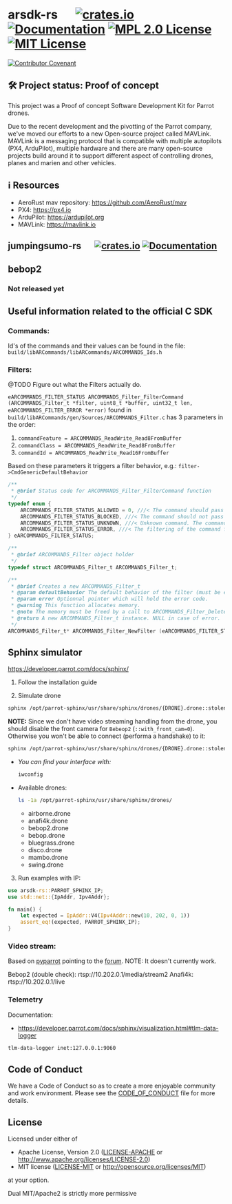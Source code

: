 # arsdk-rs   [![crates.io](https://img.shields.io/crates/v/arsdk-rs.svg)](https://crates.io/crates/arsdk-rs) [![Documentation](https://docs.rs/arsdk-rs/badge.svg)](https://docs.rs/arsdk-rs) [![MPL 2.0 License](https://img.shields.io/badge/license-apache2-green.svg)](LICENSE-APACHE) [![MIT License](https://img.shields.io/badge/license-mit-blue.svg)](LICENSE-MIT)
[![Contributor Covenant](https://img.shields.io/badge/Contributor%20Covenant-v2.0%20adopted-ff69b4.svg)](CODE_OF_CONDUCT.md)

## 🛠 Project status: Proof of concept

This project was a Proof of concept Software Development Kit for Parrot drones.

Due to the recent development and the pivotting of the Parrot company, we've moved our efforts to a new Open-source project called MAVLink.
MAVLink is a messaging protocol that is compatible with multiple autopilots (PX4, ArduPilot), multiple hardware and there are many open-source projects build around it to support different aspect of controlling drones, planes and marien and other vehicles.

## ℹ Resources
- AeroRust mav repository: https://github.com/AeroRust/mav
- PX4: https://px4.io
- ArduPilot: https://ardupilot.org
- MAVLink: https://mavlink.io


## jumpingsumo-rs   [![crates.io](https://img.shields.io/crates/v/jumpingsumo-rs.svg)](https://crates.io/crates/jumpingsumo-rs) [![Documentation](https://docs.rs/jumpingsumo-rs/badge.svg)](https://docs.rs/jumpingsumo-rs)

## bebop2

### Not released yet

## Useful information related to the official C SDK

### Commands:

Id's of the commands and their values can be found in the file: `build/libARCommands/libARCommands/ARCOMMANDS_Ids.h`


### Filters:

@TODO Figure out what the Filters actually do.

`eARCOMMANDS_FILTER_STATUS ARCOMMANDS_Filter_FilterCommand (ARCOMMANDS_Filter_t *filter, uint8_t *buffer, uint32_t len, eARCOMMANDS_FILTER_ERROR *error)` found in `build/libARCommands/gen/Sources/ARCOMMANDS_Filter.c` has 3 parameters in the order:

1. `commandFeature = ARCOMMANDS_ReadWrite_Read8FromBuffer`
2. `commandClass = ARCOMMANDS_ReadWrite_Read8FromBuffer`
3. `commandId = ARCOMMANDS_ReadWrite_Read16FromBuffer`

Based on these parameters it triggers a filter behavior, e.g.:
    `filter->CmdGenericDefaultBehavior`

```c
/**
 * @brief Status code for ARCOMMANDS_Filter_FilterCommand function
 */
typedef enum {
    ARCOMMANDS_FILTER_STATUS_ALLOWED = 0, ///< The command should pass the filter
    ARCOMMANDS_FILTER_STATUS_BLOCKED, ///< The command should not pass the filter
    ARCOMMANDS_FILTER_STATUS_UNKNOWN, ///< Unknown command. The command was possibly added in a newer version of libARCommands, or is an invalid command.
    ARCOMMANDS_FILTER_STATUS_ERROR, ///< The filtering of the command failed.
} eARCOMMANDS_FILTER_STATUS;

/**
 * @brief ARCOMMANDS_Filter object holder
 */
typedef struct ARCOMMANDS_Filter_t ARCOMMANDS_Filter_t;

/**
 * @brief Creates a new ARCOMMANDS_Filter_t
 * @param defaultBehavior The default behavior of the filter (must be either ARCOMMANDS_FILTER_STATUS_BLOCKED or ARCOMMANDS_FILTER_STATUS_ALLOWED).
 * @param error Optionnal pointer which will hold the error code.
 * @warning This function allocates memory.
 * @note The memory must be freed by a call to ARCOMMANDS_Filter_DeleteFilter.
 * @return A new ARCOMMANDS_Filter_t instance. NULL in case of error.
 */
ARCOMMANDS_Filter_t* ARCOMMANDS_Filter_NewFilter (eARCOMMANDS_FILTER_STATUS defaultBehavior, eARCOMMANDS_FILTER_ERROR *error);
```


## Sphinx simulator

https://developer.parrot.com/docs/sphinx/

1. Follow the installation guide

2. Simulate drone

```bash
sphinx /opt/parrot-sphinx/usr/share/sphinx/drones/{DRONE}.drone::stolen_interface={YOUR_INTERFACE}:eth0:192.168.42.1/24
```

**NOTE:** Since we don't have video streaming handling from the drone, you should disable the front camera for `Bebeop2` (`::with_front_cam=0`).
Otherwise you won't be able to connect (performa a handshake) to it:

```bash
sphinx /opt/parrot-sphinx/usr/share/sphinx/drones/{DRONE}.drone::stolen_interface={YOUR_INTERFACE}:eth0:192.168.42.1/24::with_front_cam=0
```


* *You can find your interface with:*
    ```bash
    iwconfig
    ```

* Available drones:

    ```bash
    ls -1a /opt/parrot-sphinx/usr/share/sphinx/drones/
    ```

    * airborne.drone
    * anafi4k.drone
    * bebop2.drone
    * bebop.drone
    * bluegrass.drone
    * disco.drone
    * mambo.drone
    * swing.drone


3. Run examples with IP:

```rust
use arsdk-rs::PARROT_SPHINX_IP;
use std::net::{IpAddr, Ipv4Addr};

fn main() {
    let expected = IpAddr::V4(Ipv4Addr::new(10, 202, 0, 1))
    assert_eq!(expected, PARROT_SPHINX_IP);
}
```

### Video stream:

Based on [pyparrot](https://github.com/amymcgovern/pyparrot/blob/bf4775ec1199b282e4edde1e4a8e018dcc8725e0/pyparrot/DroneVision.py#L78) pointing to the [forum](http://forum.developer.parrot.com/t/streaming-address-of-mambo-fpv-for-videoprojection/6442/6).
NOTE: It doesn't currently work.

Bebop2 (double check): rtsp://10.202.0.1/media/stream2
Anafi4k: rtsp://10.202.0.1/live

### Telemetry

Documentation:
* https://developer.parrot.com/docs/sphinx/visualization.html#tlm-data-logger


```bash
tlm-data-logger inet:127.0.0.1:9060
```


## Code of Conduct

We have a Code of Conduct so as to create a more enjoyable community and
work environment. Please see the [CODE_OF_CONDUCT](CODE_OF_CONDUCT.md)
file for more details.

## License

Licensed under either of

 * Apache License, Version 2.0 ([LICENSE-APACHE](LICENSE-APACHE) or http://www.apache.org/licenses/LICENSE-2.0)
 * MIT license ([LICENSE-MIT](LICENSE-MIT) or http://opensource.org/licenses/MIT)

at your option.

Dual MIT/Apache2 is strictly more permissive

